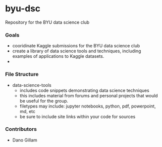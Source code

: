 # byu-dsc
Repository for the BYU data science club

### Goals
* cooridinate Kaggle submissions for the BYU data science club
* create a library of data science tools and techniques, including examples of applications to Kaggle datasets.
* 

### File Structure
* data-science-tools 
    * includes code snippets demonstrating data science techniques
    * this includes material from forums and personal projects that would be useful for the group.
    * filetypes may include: jupyter notebooks, python, pdf, powerpoint, md, etc
    * be sure to include site links within your code for sources

### Contributors
* Dano Gillam
